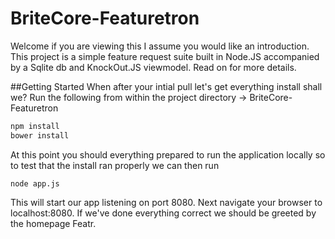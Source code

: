 # BriteCore-Featuretron

Welcome if you are viewing this I assume you would like an introduction. This project is a simple feature request suite built in Node.JS accompanied by a Sqlite db and KnockOut.JS viewmodel. Read on for more details. 

##Getting Started
When after your intial pull let's get everything install shall we?
Run the following from within the project directory 
-> BriteCore-Featuretron
```javascript
npm install 
bower install 
```
At this point you should everything prepared to run the application locally
so to test that the install ran properly we can then run
```
node app.js
```
This will start our app listening on port 8080. Next navigate your browser to 
localhost:8080. If we've done everything correct we should be greeted by the homepage Featr. 